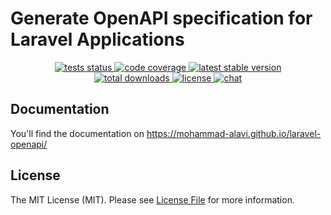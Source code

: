 # Generate OpenAPI specification for Laravel Applications

<p align="center">
<a href="https://github.com/Mohammad-Alavi/laravel-openapi/actions/workflows/tests.yml">
<img src="https://img.shields.io/github/actions/workflow/status/Mohammad-Alavi/laravel-openapi/tests.yml?label=tests" alt="tests status">
</a>

<a href="https://codecov.io/gh/Mohammad-Alavi/laravel-openapi" > 
 <img src="https://codecov.io/gh/Mohammad-Alavi/laravel-openapi/graph/badge.svg?token=WIPZZOJ3RQ" alt="code coverage"/> 
</a>

<a href="https://packagist.org/packages/mohammad-alavi/laravel-openapi">
<img src="https://img.shields.io/packagist/v/mohammad-alavi/laravel-openapi" alt="latest stable version">
</a>
<br>
<a href="https://packagist.org/packages/mohammad-alavi/laravel-openapi">
<img src="https://img.shields.io/packagist/dt/mohammad-alavi/laravel-openapi" alt="total downloads">
</a>
<a href="https://github.com/apiato/apiato">
<img src="https://img.shields.io/github/license/mohammad-alavi/laravel-openapi" alt="license">
</a>
<a href="https://discord.gg/ryPcV4KM5k">
<img src="https://img.shields.io/discord/800815227839053834?logo=discord&label=chat" alt="chat">
</a>

## Documentation

You'll find the documentation on https://mohammad-alavi.github.io/laravel-openapi/

## License

The MIT License (MIT). Please see [License File](LICENSE.md) for more information.
